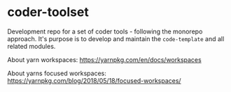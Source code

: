 # coder-toolset
Development repo for a set of coder tools - following the monorepo approach.
It's purpose is to develop and maintain the `code-template` and all related modules.

About yarn workspaces: https://yarnpkg.com/en/docs/workspaces

About yarns focused workspaces: https://yarnpkg.com/blog/2018/05/18/focused-workspaces/
